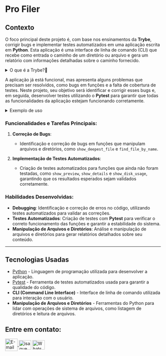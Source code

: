 # Pro Filer

## Contexto

O foco principal deste projeto é, com base nos ensinamentos da **Trybe**, corrigir bugs e implementar testes automatizados em uma aplicação escrita em **Python**. Esta aplicação é uma interface de linha de comando (CLI) que recebe como entrada o caminho de um diretório ou arquivo e gera um relatório com informações detalhadas sobre o caminho fornecido.

<details>
  <summary>O que é a Trybe?🤔</summary>
  A Trybe é uma escola de desenvolvimento web genuinamente comprometida com o sucesso profissional de seus estudantes. Com o Modelo de Sucesso Compartilhado (MSC) oferecido pela Trybe Fintech, uma instituição financeira autorizada pelo Banco Central do Brasil, os alunos têm a opção de pagar apenas quando estiverem trabalhando.
</details>

A aplicação já está funcional, mas apresenta alguns problemas que precisam ser resolvidos, como bugs em funções e a falta de cobertura de testes. Neste projeto, seu objetivo será identificar e corrigir esses bugs e, em seguida, desenvolver testes utilizando o **Pytest** para garantir que todas as funcionalidades da aplicação estejam funcionando corretamente.

<details>
  <summary>Exemplo de uso</summary>
  <div style="display:flex; justify-content:center;  align-items:center; width="100%">
  <img src="images/pro-filer-preview.gif" alt="page1"/>
  </div>
</details>

### Funcionalidades e Tarefas Principais:
1. **Correção de Bugs**:
   - Identificação e correção de bugs em funções que manipulam arquivos e diretórios, como `show_deepest_file` e `find_file_by_name`.
  
2. **Implementação de Testes Automatizados**:
   - Criação de testes automatizados para funções que ainda não foram testadas, como `show_preview`, `show_details` e `show_disk_usage`, garantindo que os resultados esperados sejam validados corretamente.

### Habilidades Desenvolvidas:
- **Debugging**: Identificação e correção de erros no código, utilizando testes automatizados para validar as correções.
- **Testes Automatizados**: Criação de testes com **Pytest** para verificar o correto funcionamento das funções e garantir a estabilidade do sistema.
- **Manipulação de Arquivos e Diretórios**: Análise e manipulação de arquivos e diretórios para gerar relatórios detalhados sobre seu conteúdo.

---

## Tecnologias Usadas

- [Python](https://www.python.org/) - Linguagem de programação utilizada para desenvolver a aplicação.
- [Pytest](https://docs.pytest.org/en/7.0.x/) - Ferramenta de testes automatizados usada para garantir a qualidade do código.
- **CLI (Command Line Interface)** - Interface de linha de comando utilizada para interação com o usuário.
- **Manipulação de Arquivos e Diretórios** - Ferramentas do Python para lidar com operações de sistema de arquivos, como listagem de diretórios e leitura de arquivos.


## Entre em contato:
<a href="mailto:zazac3179@gmail.com" target="_blank">
  <img align="center" src="https://img.shields.io/badge/Gmail-D14836?style=for-the-badge&logo=gmail&logoColor=white" alt="E-mail" height="40" width="auto" />
</a>
<a href="https://www.linkedin.com/in/isaque-s-oliveira/" target="blank"><img align="center" src="https://raw.githubusercontent.com/rahuldkjain/github-profile-readme-generator/master/src/images/icons/Social/linked-in-alt.svg" alt="isaque oliveira" height="30" width="40" /></a>
<a href="https://wa.me/5574981510614" target="blank"><img align="center" src="https://raw.githubusercontent.com/rahuldkjain/github-profile-readme-generator/master/src/images/icons/Social/whatsapp.svg" alt="WhatsApp" height="30" width="40" /></a>
